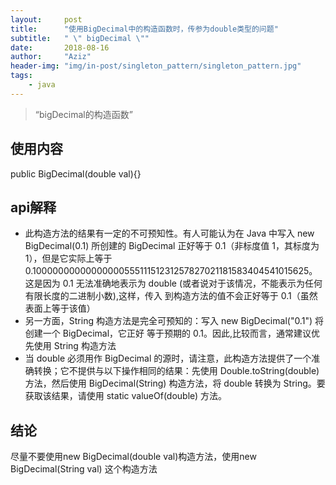 ```yaml
---
layout:     post
title:      "使用BigDecimal中的构造函数时，传参为double类型的问题"
subtitle:   " \" bigDecimal \""
date:       2018-08-16
author:     "Aziz"
header-img: "img/in-post/singleton_pattern/singleton_pattern.jpg"
tags:
    - java
---
```


> “bigDecimal的构造函数”

##  使用内容

public BigDecimal(double val){}

## api解释

+ 此构造方法的结果有一定的不可预知性。有人可能认为在 Java 中写入 new BigDecimal(0.1) 所创建的 BigDecimal 正好等于 0.1（非标度值 1，其标度为 1），但是它实际上等于 0.1000000000000000055511151231257827021181583404541015625。这是因为 0.1 无法准确地表示为 double (或者说对于该情况，不能表示为任何有限长度的二进制小数),这样，传入 到构造方法的值不会正好等于 0.1（虽然表面上等于该值）
+ 另一方面，String 构造方法是完全可预知的：写入 new BigDecimal("0.1") 将创建一个 BigDecimal，它正好 等于预期的 0.1。因此,比较而言，通常建议优先使用 String 构造方法
+ 当 double 必须用作 BigDecimal 的源时，请注意，此构造方法提供了一个准确转换；它不提供与以下操作相同的结果：先使用 Double.toString(double) 方法，然后使用 BigDecimal(String) 构造方法，将 double 转换为 String。要获取该结果，请使用 static valueOf(double) 方法。 

## 结论

尽量不要使用new BigDecimal(double val)构造方法，使用new BigDecimal(String val) 这个构造方法